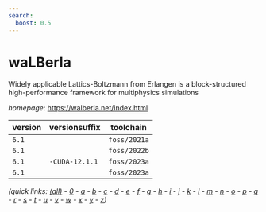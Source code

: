 ```yaml
---
search:
  boost: 0.5
---
```

# waLBerla

Widely applicable Lattics-Boltzmann from Erlangen is a block-structured high-performance framework for multiphysics simulations

*homepage*: <https://walberla.net/index.html>

version | versionsuffix | toolchain
--------|---------------|----------
``6.1`` |  | ``foss/2021a``
``6.1`` |  | ``foss/2022b``
``6.1`` | ``-CUDA-12.1.1`` | ``foss/2023a``
``6.1`` |  | ``foss/2023a``


*(quick links: [(all)](../index.md) - [0](../0/index.md) - [a](../a/index.md) - [b](../b/index.md) - [c](../c/index.md) - [d](../d/index.md) - [e](../e/index.md) - [f](../f/index.md) - [g](../g/index.md) - [h](../h/index.md) - [i](../i/index.md) - [j](../j/index.md) - [k](../k/index.md) - [l](../l/index.md) - [m](../m/index.md) - [n](../n/index.md) - [o](../o/index.md) - [p](../p/index.md) - [q](../q/index.md) - [r](../r/index.md) - [s](../s/index.md) - [t](../t/index.md) - [u](../u/index.md) - [v](../v/index.md) - [w](../w/index.md) - [x](../x/index.md) - [y](../y/index.md) - [z](../z/index.md))*


